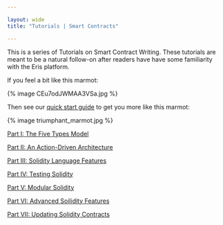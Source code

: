```yaml
---

layout: wide
title: "Tutorials | Smart Contracts"

---
```


This is a series of Tutorials on Smart Contract Writing. These tutorials are meant to be a natural follow-on after readers have have some familiarity with the Eris platform.

If you feel a bit like this marmot:

{% image CEu7odJWMAA3VSa.jpg %}

Then see our [quick start guide](../getting-started/) to get you more like this marmot:

{% image triumphant_marmot.jpg %}

[Part I: The Five Types Model](solidity-1)

[Part II: An Action-Driven Architecture](solidity-2)

[Part III: Solidity Language Features](solidity-3)

[Part IV: Testing Solidity](solidity-4)

[Part V: Modular Solidity](solidity-5)

[Part VI: Advanced Soilidity Features](solidity-6)

[Part VII: Updating Solidity Contracts](solidity-7)
